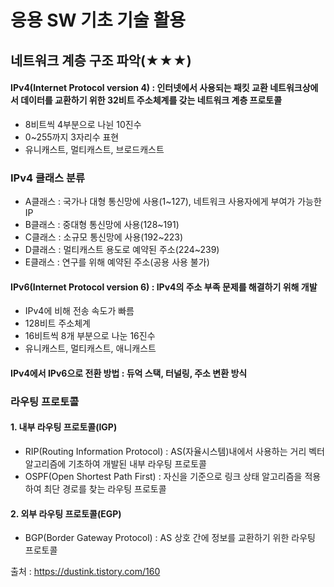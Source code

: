 # 응용 SW 기초 기술 활용
## 네트워크 계층 구조 파악(★★★)
#### IPv4(Internet Protocol version 4) : 인터넷에서 사용되는 패킷 교환 네트워크상에서 데이터를 교환하기 위한 32비트 주소체계를 갖는 네트워크 계층 프로토콜
- 8비트씩 4부분으로 나뉜 10진수
- 0~255까지 3자리수 표현
- 유니캐스트, 멀티캐스트, 브로드캐스트

### IPv4 클래스 분류
- A클래스 : 국가나 대형 통신망에 사용(1~127), 네트워크 사용자에게 부여가 가능한 IP
- B클래스 : 중대형 통신망에 사용(128~191)
- C클래스 : 소규모 통신망에 사용(192~223)
- D클래스 : 멀티캐스트 용도로 예약된 주소(224~239)
- E클래스 : 연구를 위해 예약된 주소(공용 사용 불가)

#### IPv6(Internet Protocol version 6) : IPv4의 주소 부족 문제를 해결하기 위해 개발
- IPv4에 비해 전송 속도가 빠름
- 128비트 주소체계
- 16비트씩 8개 부분으로 나눈 16진수
- 유니캐스트, 멀티캐스트, 애니캐스트

#### IPv4에서 IPv6으로 전환 방법 : 듀억 스택, 터널링, 주소 변환 방식
### 라우팅 프로토콜
#### 1. 내부 라우팅 프로토콜(IGP)
- RIP(Routing Information Protocol) : AS(자율시스템)내에서 사용하는 거리 벡터 알고리즘에 기초하여 개발된 내부 라우팅 프로토콜
- OSPF(Open Shortest Path First) : 자신을 기준으로 링크 상태 알고리즘을 적용하여 최단 경로를 찾는 라우팅 프로토콜
#### 2. 외부 라우팅 프로토콜(EGP)
- BGP(Border Gateway Protocol) : AS 상호 간에 정보를 교환하기 위한 라우팅 프로토콜

출처 : https://dustink.tistory.com/160
